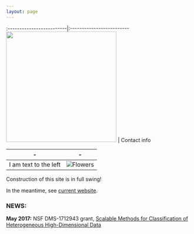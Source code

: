 ```yaml
---
layout: page
---
```



:-------------------------|:-------------------------
<img src="../img/irina-gaynanova.jpg" height="300" /> |  Contact info

| - | - |
|---|---|
| I am text to the left  | ![Flowers](../img/irina-gaynanova.jpg) |

Construction of this site is in full swing!

In the meantime, see [current website](http://www.stat.tamu.edu/~irinag/).


### NEWS:

**May 2017:** NSF DMS-1712943 grant, [Scalable Methods for Classification of Heterogeneous High-Dimensional Data](https://nsf.gov/awardsearch/showAward?AWD_ID=1712943&HistoricalAwards=false)
